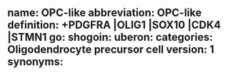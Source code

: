 name: OPC-like
abbreviation: OPC-like
definition: +PDGFRA |OLIG1 |SOX10 |CDK4 |STMN1
go: 
shogoin: 
uberon: 
categories: Oligodendrocyte precursor cell
version: 1 
synonyms:
---

